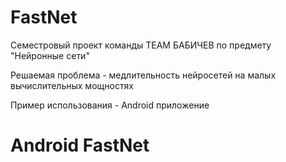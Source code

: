 # FastNet
Семестровый проект команды TEAM БАБИЧЕВ по предмету "Нейронные сети"

Решаемая проблема - медлительность нейросетей на малых вычислительных мощностях

Пример использования - Android приложение

# Android FastNet


